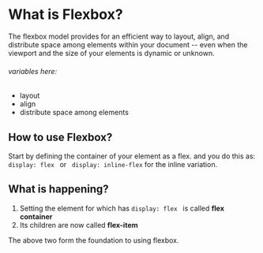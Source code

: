 # What is Flexbox?
The flexbox model provides for an efficient way to layout, align, and distribute space among elements within your document -- even when the viewport and the size of your elements is dynamic or unknown.

###### variables here:
* layout
* align
* distribute space among elements

## How to use Flexbox?
Start by defining the container of your element as a flex. and you do this as:
```display: flex ``` or ``` display: inline-flex``` for the inline variation.

## What is happening?
1. Setting the element for which has ```display: flex ``` is called **flex container** 
2. Its children are now called  **flex-item**

The above two form the foundation to using flexbox.


